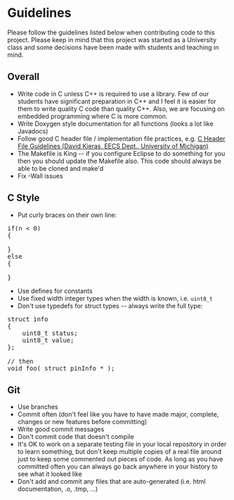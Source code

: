 
<!-- Try to run code prettifier -->
<script src="https://google-code-prettify.googlecode.com/svn/loader/run_prettify.js"></script>

# Guidelines #

Please follow the guidelines listed below when contributing code to this project.  Please keep in mind that this project was started as a University class and some decisions have been made with students and teaching in mind.


## Overall ##

* Write code in C unless C++ is required to use a library.  Few of our students have significant preparation in C++ and I feel it is easier for them to write quality C code than quality C++.  Also, we are focusing on embedded programming where C is more common.
* Write Doxygen style documentation for all functions (looks a lot like Javadocs)
* Follow good C header file / implementation file practices, e.g. [C Header File Guidelines (David Kieras, EECS Dept., University of Michigan)](http://www.umich.edu/~eecs381/handouts/CHeaderFileGuidelines.pdf)
* The Makefile is King -- if you configure Eclipse to do something for you then you should update the Makefile also.  This code should always be able to be cloned and make'd
* Fix -Wall issues

## C Style ##

* Put curly braces on their own line:

<pre class="prettyprint lang-c">if(n < 0)
{

}
else
{

}</pre>

* Use defines for constants
* Use fixed width integer types when the width is known, i.e. <code class="prettyprint">uint8_t</code>
* Don't use typedefs for struct types -- always write the full type:

<pre class="prettyprint lang-c">struct info
{
    uint8_t status;
    uint8_t value;
};

// then
void foo( struct pinInfo * );</pre>

## Git ##

* Use branches
* Commit often (don't feel like you have to have made major, complete, changes or new features before committing)
* Write good commit messages
* Don't commit code that doesn't compile
* It's OK to work on a separate testing file in your local repository in order to learn something, but don't keep multiple copies of a real file around just to keep some commented out pieces of code.  As long as you have committed often you can always go back anywhere in your history to see what it looked like
* Don't add and commit any files that are auto-generated (i.e. html documentation, .o, .tmp, ...)
